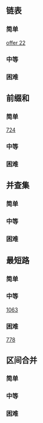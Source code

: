 
## 链表
### 简单
[offer 22](https://leetcode-cn.com/problems/lian-biao-zhong-dao-shu-di-kge-jie-dian-lcof/)

### 中等
### 困难

## 前缀和

### 简单
[724](https://leetcode-cn.com/problems/find-pivot-index/)

### 中等

### 困难

## 并查集
### 简单

### 中等

### 困难


## 最短路

### 简单

### 中等
[1063](https://leetcode-cn.com/problems/path-with-minimum-effort/)

### 困难
[778](https://leetcode-cn.com/problems/swim-in-rising-water/submissions/)


## 区间合并
### 简单
### 中等
### 困难
